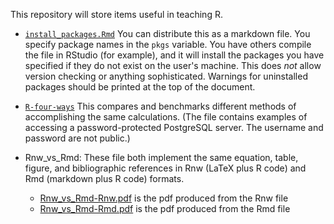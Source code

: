 This repository will store items useful in teaching R.

* [`install_packages.Rmd`](install_packages.Rmd) You can distribute
  this as a markdown file.  You specify package names in the `pkgs`
  variable. You have others compile the file in RStudio (for example),
  and it will install the packages you have specified if they do not
  exist on the user's machine. This does *not* allow version checking
  or anything sophisticated. Warnings for uninstalled packages should
  be printed at the top of the document.

* [`R-four-ways`](r-four-ways.pdf) This compares and benchmarks
  different methods of accomplishing the same calculations. (The file
  contains examples of accessing a password-protected PostgreSQL
	  server. The username and password are not public.)
	  
* Rnw_vs_Rmd: These file both implement the same equation, table,
  figure, and bibliographic references in Rnw (LaTeX plus R code) and
  Rmd (markdown plus R code) formats.
  * [Rnw_vs_Rmd-Rnw.pdf](Rnw_vs_Rmd-Rnw.pdf) is the pdf produced from
    the  Rnw file
  * [Rnw_vs_Rmd-Rmd.pdf](Rnw_vs_Rmd-Rnw.pdf) is the pdf produced from
    the  Rmd file
  
  
